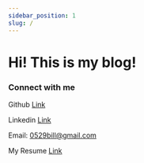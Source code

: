```yaml
---
sidebar_position: 1
slug: /
---
```


# Hi! This is my blog!

### Connect with me

Github [Link](https://github.com/0529bill)

Linkedin [Link](https://www.linkedin.com/in/lin-tse-175b4a158/)

Email: 0529bill@gmail.com

My Resume [Link](https://0529bill.github.io/portfolio/#/portfolio/Resume)
